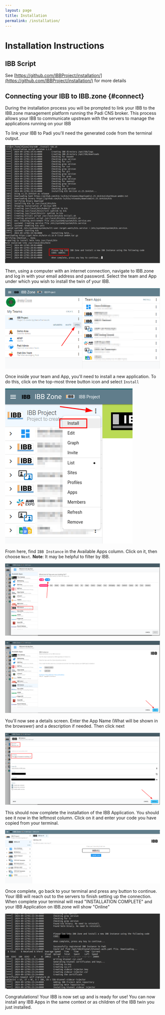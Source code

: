 ```yaml
---
layout: page
title: Installation
permalink: /installation/
---
```


# Installation Instructions

## IBB Script

See [https://github.com/IBBProject/installation/](https://github.com/IBBProject/installation/) for more details

## Connecting your IBB to IBB.zone {#connect}

During the installation process you will be prompted to link your IBB to the IBB.zone management platform running the Padi CNS broker. This process allows your IBB to communicate upstream with the servers to manage the applications running on your IBB

To link your IBB to Padi you'll need the generated code from the terminal output.

![Screenshot of terminal output where registration code is displayed](/images/IMG_term_code.png "Copy your installation code")

Then, using a computer with an internet connection, navigate to IBB.zone and log in with your email address and password. Select the team and App under which you wish to install the twin of your IBB.

![Screenshot of ibb.zone page where the team is expanded and showing to click on OPEN button](/images/IMG_ibb_zone_team.png "Select the team")

Once inside your team and App, you'll need to install a new application. To do this, click on the top-most three button icon and select `Install`

![Screenshot of ibb.zone showing where to find the INSTALL button](/images/IMG_team_install.png "Click on the Install button")

From here, find `IBB Instance` in the Available Apps column. Click on it, then choose `Next`. __Note__: It may be helpful to filter by IBB. 

![Select the IBB Instance application from the list](/images/IMG_select_ibb_instance.png "Select the IBB Instance application")

![Select the next button](/images/IMG_ibb_select_next.png "Select Next")

You'll now see a details screen. Enter the App Name (What will be shown in the browswer) and a description if needed. Then click next

![Enter Details](/images/IMG_ibb_name.png "Enter Details")

This should now complete the installation of the IBB Application. You should see it now in the leftmost column. Click on it and enter your code you have copied from your terminal.

![Enter your code](/images/IMG_enter_code.png "Enter your code")

Once complete, go back to your terminal and press any button to continue. Your IBB will reach out to the servers to finish setting up the connection. When complete your terminal will read "INSTALLATION COMPLETE" and your IBB Application on IBB.zone will show "Online"

![Image showing terminal after continuing](/images/IMG_term_continue.png "Press any key to continue")

Congratulations! Your IBB is now set up and is ready for use! You can now install any IBB Apps in the same context or as children of the IBB twin you just installed.
